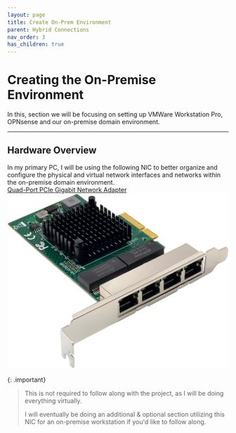 ```yaml
---
layout: page
title: Create On-Prem Environment
parent: Hybrid Connections
nav_order: 3
has_children: true
---
```




# Creating the On-Premise Environment


In this, section we will be focusing on setting up VMWare Workstation Pro, OPNsense and our on-premise domain environment.



---



## Hardware Overview


In my primary PC, I will be using the following NIC to better organize and configure the physical and virtual network interfaces and networks within the on-premise domain environment.  
[Quad-Port PCIe Gigabit Network Adapter]
![](/assets/images/projects/project01/create-on-prem/network-adapter.jpg "Network Adapter")



{: .important}
> This is not required to follow along with the project, as I will be doing everything virtually.  
>
> I will eventually be doing an additional & optional section utilizing this NIC for an on-premise workstation if you'd like to follow along.  



[Quad-Port PCIe Gigabit Network Adapter]: https://www.amazon.com/dp/B0BDRVFL2R